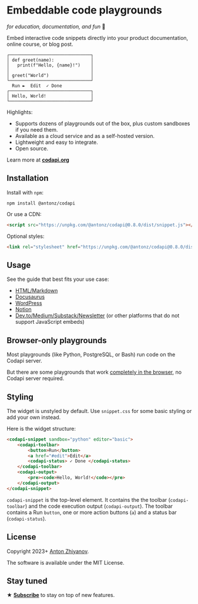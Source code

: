 # Embeddable code playgrounds

_for education, documentation, and fun_ 🎉

Embed interactive code snippets directly into your product documentation, online course, or blog post.

```
┌───────────────────────────────┐
│ def greet(name):              │
│   print(f"Hello, {name}!")    │
│                               │
│ greet("World")                │
└───────────────────────────────┘
  Run ►  Edit  ✓ Done
┌───────────────────────────────┐
│ Hello, World!                 │
└───────────────────────────────┘
```

Highlights:

-   Supports dozens of playgrounds out of the box, plus custom sandboxes if you need them.
-   Available as a cloud service and as a self-hosted version.
-   Lightweight and easy to integrate.
-   Open source.

Learn more at [**codapi.org**](https://codapi.org/)

## Installation

Install with `npm`:

```
npm install @antonz/codapi
```

Or use a CDN:

```html
<script src="https://unpkg.com/@antonz/codapi@0.8.0/dist/snippet.js"></script>
```

Optional styles:

```html
<link rel="stylesheet" href="https://unpkg.com/@antonz/codapi@0.8.0/dist/snippet.css"/>
```

## Usage

See the guide that best fits your use case:

-   [HTML/Markdown](docs/html.md)
-   [Docusaurus](docs/docusaurus.md)
-   [WordPress](docs/wordpress.md)
-   [Notion](docs/notion.md)
-   [Dev.to/Medium/Substack/Newsletter](docs/code-links.md) (or other platforms that do not support JavaScript embeds)

## Browser-only playgrounds

Most playgrounds (like Python, PostgreSQL, or Bash) run code on the Codapi server.

But there are some playgrounds that work [completely in the browser](docs/browser-only.md), no Codapi server required.

## Styling

The widget is unstyled by default. Use `snippet.css` for some basic styling or add your own instead.

Here is the widget structure:

```html
<codapi-snippet sandbox="python" editor="basic">
    <codapi-toolbar>
        <button>Run</button>
        <a href="#edit">Edit</a>
        <codapi-status> ✓ Done </codapi-status>
    </codapi-toolbar>
    <codapi-output>
        <pre><code>Hello, World!</code></pre>
    </codapi-output>
</codapi-snippet>
```

`codapi-snippet` is the top-level element. It contains the the toolbar (`codapi-toolbar`) and the code execution output (`codapi-output`). The toolbar contains a Run `button`, one or more action buttons (`a`) and a status bar (`codapi-status`).

## License

Copyright 2023+ [Anton Zhiyanov](https://antonz.org/).

The software is available under the MIT License.

## Stay tuned

★ [**Subscribe**](https://antonz.org/subscribe/) to stay on top of new features.
